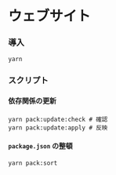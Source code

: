 # ウェブサイト

### 導入

```shell
yarn
```

### スクリプト

#### 依存関係の更新

```shell
yarn pack:update:check # 確認
yarn pack:update:apply # 反映
```

#### `package.json` の整頓

```shell
yarn pack:sort
```
